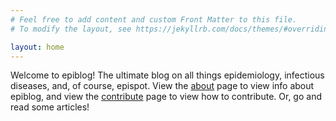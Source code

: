 ```yaml
---
# Feel free to add content and custom Front Matter to this file.
# To modify the layout, see https://jekyllrb.com/docs/themes/#overriding-theme-defaults

layout: home
---
```


Welcome to epiblog! The ultimate blog on all things epidemiology, infectious diseases, and, of course, epispot. View the [about](/epiblog/about) page to view info about epiblog, and view the [contribute](/epiblog/contributing) page to view how to contribute. Or, go and read some articles!